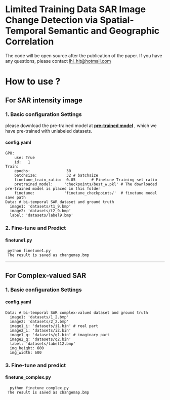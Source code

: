 # Limited Training Data SAR Image Change Detection via Spatial-Temporal Semantic and Geographic Correlation

The code will be open source after the publication of the paper. If you have any questions, please contact lhl_hit@hotmail.com
# How to use ?
## For SAR intensity image 
  ###  1. Basic configuration Settings 
please download the pre-trained model at 
[**pre-trained model**](https://drive.google.com/file/d/1H-SrJZHFNBwFjwTMViVtEUznPc8bsDkH/view?usp=sharing)
, which we have pre-trained with unlabeled datasets.
  #### config.yaml
    GPU:
        use: True
        id:   1
    Train:    
        epochs:                30
        batchsize:             32 # batchsize
        finetune_train_ratio:  0.05       # Finetune Training set ratio 
        pretrained_model:     'checkpoints/best_w.pkl' # The downloaded pre-trained model is placed in this folder 
        finetune:             'finetune_checkpoints/'  # finetune model save path
    Data: # bi-temporal SAR dataset and ground truth
      image1: 'datasets/t1_9.bmp'
      image2: 'datasets/t2_9.bmp'
      label: 'datasets/label9.bmp'
    
### 2. Fine-tune and Predict
#### finetune1.py
     python finetune1.py
     The result is saved as changemap.bmp  

-------------------
## For Complex-valued SAR
    
###  1. Basic configuration Settings 
  #### config.yaml
    Data: # bi-temporal SAR complex-valued dataset and ground truth
      image1: 'datasets/1_2.bmp'
      image2: 'datasets/2_2.bmp'
      image1_i: 'datasets/i1.bin' # real part
      image2_i: 'datasets/i2.bin'
      image1_q: 'datasets/q1.bin' # imaginary part
      image2_q: 'datasets/q2.bin'
      label: 'datasets/label12.bmp'
      img_height: 600
      img_width: 600

### 3. Fine-tune and predict
#### finetune_complex.py
      python finetune_complex.py
     The result is saved as changemap.bmp 
